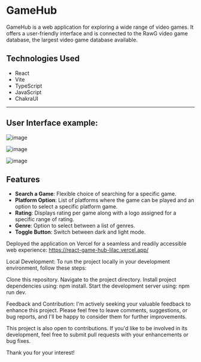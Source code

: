# GameHub

GameHub is a web application for exploring a wide range of video games. It offers a user-friendly interface and is connected to the RawG video game database, the largest video game database available.

## Technologies Used

- React
- Vite
- TypeScript
- JavaScript
- ChakraUI

---
## User Interface example:

![image](https://github.com/Mayankp11/react-gameHub/assets/100968519/0734a26d-6d9c-4bb9-b76e-98879a681025)

![image](https://github.com/Mayankp11/react-gameHub/assets/100968519/2bc61257-8022-43cd-8dc6-cab4b6f02e98)


![image](https://github.com/Mayankp11/react-gameHub/assets/100968519/7af8bf64-dab9-4e49-ab3b-15d6645b282a)


## Features

- **Search a Game**: Flexible choice of searching for a specific game.
- **Platform Option**: List of platforms where the game can be played and an option to select a specific platform game.
- **Rating**: Displays rating per game along with a logo assigned for a specific range of rating.
- **Genre**: Option to select between a list of genres.
- **Toggle Button**: Switch between dark and light mode.

Deployed the application on Vercel for a seamless and readily accessible web experience: 
https://react-game-hub-lilac.vercel.app/

Local Development:
To run the project locally in your development environment, follow these steps:

Clone this repository.
Navigate to the project directory.
Install project dependencies using: npm install.
Start the development server using:  npm run dev.

Feedback and Contribution:
I'm actively seeking your valuable feedback to enhance this project. Please feel free to leave comments, suggestions, or bug reports, and I'll be happy to consider them for further improvements.

This project is also open to contributions. If you'd like to be involved in its development, feel free to submit pull requests with your enhancements or bug fixes.

Thank you for your interest!
